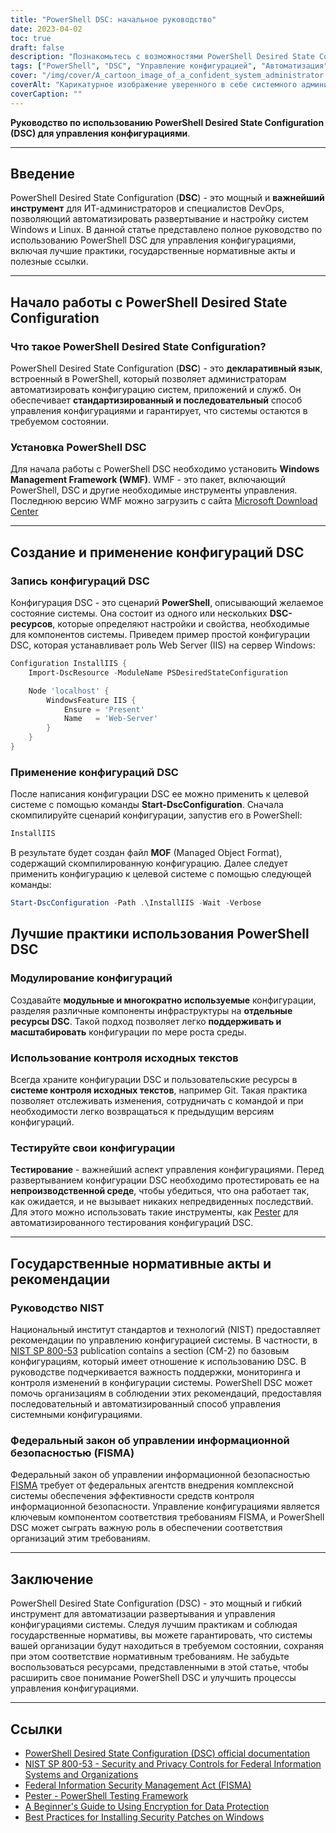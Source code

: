```yaml
---
title: "PowerShell DSC: начальное руководство"
date: 2023-04-02
toc: true
draft: false
description: "Познакомьтесь с возможностями PowerShell Desired State Configuration (DSC) для автоматизации и управления конфигурациями системы в целях обеспечения безопасности и соответствия требованиям среды."
tags: ["PowerShell", "DSC", "Управление конфигурацией", "Автоматизация", "Windows", "Системное администрирование", "Лучшие практики", "Соответствие требованиям", "Безопасность", "Инфраструктура", "DevOps", "Конфигурация сервера", "Тестирование", "Git", "Контроль источников", "Государственное регулирование", "NIST", "CIS", "Дрейф конфигурации", "Пользовательские ресурсы"]
cover: "/img/cover/A_cartoon_image_of_a_confident_system_administrator.png"
coverAlt: "Карикатурное изображение уверенного в себе системного администратора в плаще супергероя, стоящего возле хорошо организованной серверной стойки и держащего в одной руке DSC-скрипт PowerShell, а в другой - щит с логотипом Windows, защищающий серверы от дрейфа конфигурации и угроз безопасности."
coverCaption: ""
---
```


**Руководство по использованию PowerShell Desired State Configuration (DSC) для управления конфигурациями**.

______

## Введение

PowerShell Desired State Configuration (**DSC**) - это мощный и **важнейший инструмент** для ИТ-администраторов и специалистов DevOps, позволяющий автоматизировать развертывание и настройку систем Windows и Linux. В данной статье представлено полное руководство по использованию PowerShell DSC для управления конфигурациями, включая лучшие практики, государственные нормативные акты и полезные ссылки.

______

## Начало работы с PowerShell Desired State Configuration

### Что такое PowerShell Desired State Configuration?

PowerShell Desired State Configuration (**DSC**) - это **декларативный язык**, встроенный в PowerShell, который позволяет администраторам автоматизировать конфигурацию систем, приложений и служб. Он обеспечивает **стандартизированный и последовательный** способ управления конфигурациями и гарантирует, что системы остаются в требуемом состоянии.

### Установка PowerShell DSC

Для начала работы с PowerShell DSC необходимо установить **Windows Management Framework (WMF)**. WMF - это пакет, включающий PowerShell, DSC и другие необходимые инструменты управления. Последнюю версию WMF можно загрузить с сайта [Microsoft Download Center](https://www.microsoft.com/en-us/download/details.aspx?id=54616)

______

## Создание и применение конфигураций DSC

### Запись конфигураций DSC

Конфигурация DSC - это сценарий **PowerShell**, описывающий желаемое состояние системы. Она состоит из одного или нескольких **DSC-ресурсов**, которые определяют настройки и свойства, необходимые для компонентов системы. Приведем пример простой конфигурации DSC, которая устанавливает роль Web Server (IIS) на сервер Windows:

```powershell
Configuration InstallIIS {
    Import-DscResource -ModuleName PSDesiredStateConfiguration

    Node 'localhost' {
        WindowsFeature IIS {
            Ensure = 'Present'
            Name   = 'Web-Server'
        }
    }
}
```
### Применение конфигураций DSC
После написания конфигурации DSC ее можно применить к целевой системе с помощью команды **Start-DscConfiguration**. Сначала скомпилируйте сценарий конфигурации, запустив его в PowerShell:

```powershell
InstallIIS
```

В результате будет создан файл **MOF** (Managed Object Format), содержащий скомпилированную конфигурацию. Далее следует применить конфигурацию к целевой системе с помощью следующей команды:

```powershell
Start-DscConfiguration -Path .\InstallIIS -Wait -Verbose
```

## Лучшие практики использования PowerShell DSC

### Модулирование конфигураций

Создавайте **модульные и многократно используемые** конфигурации, разделяя различные компоненты инфраструктуры на **отдельные ресурсы DSC**. Такой подход позволяет легко **поддерживать и масштабировать** конфигурации по мере роста среды.

### Использование контроля исходных текстов

Всегда храните конфигурации DSC и пользовательские ресурсы в **системе контроля исходных текстов**, например Git. Такая практика позволяет отслеживать изменения, сотрудничать с командой и при необходимости легко возвращаться к предыдущим версиям конфигураций.

### Тестируйте свои конфигурации

**Тестирование** - важнейший аспект управления конфигурациями. Перед развертыванием конфигурации DSC необходимо протестировать ее на **непроизводственной среде**, чтобы убедиться, что она работает так, как ожидается, и не вызывает никаких непредвиденных последствий. Для этого можно использовать такие инструменты, как [Pester](https://github.com/pester/Pester) для автоматизированного тестирования конфигураций DSC.

______

## Государственные нормативные акты и рекомендации

### Руководство NIST

Национальный институт стандартов и технологий (NIST) предоставляет рекомендации по управлению конфигурацией системы. В частности, в [NIST SP 800-53](https://nvlpubs.nist.gov/nistpubs/SpecialPublications/NIST.SP.800-53r5.pdf) publication contains a section (CM-2) по базовым конфигурациям, который имеет отношение к использованию DSC. В руководстве подчеркивается важность поддержки, мониторинга и контроля изменений в конфигурации системы. PowerShell DSC может помочь организациям в соблюдении этих рекомендаций, предоставляя последовательный и автоматизированный способ управления системными конфигурациями.

### Федеральный закон об управлении информационной безопасностью (FISMA)

Федеральный закон об управлении информационной безопасностью [FISMA](https://www.dhs.gov/cisa/federal-information-security-modernization-act) требует от федеральных агентств внедрения комплексной системы обеспечения эффективности средств контроля информационной безопасности. Управление конфигурациями является ключевым компонентом соответствия требованиям FISMA, и PowerShell DSC может сыграть важную роль в обеспечении соответствия организаций этим требованиям.
______

## Заключение

PowerShell Desired State Configuration (DSC) - это мощный и гибкий инструмент для автоматизации развертывания и управления конфигурациями системы. Следуя лучшим практикам и соблюдая государственные нормативы, вы можете гарантировать, что системы вашей организации будут находиться в требуемом состоянии, сохраняя при этом соответствие нормативным требованиям. Не забудьте воспользоваться ресурсами, представленными в этой статье, чтобы расширить свое понимание PowerShell DSC и улучшить процессы управления конфигурациями.
______

## Ссылки

- [PowerShell Desired State Configuration (DSC) official documentation](https://learn.microsoft.com/en-us/powershell/dsc/getting-started/wingettingstarted?view=dsc-1.1)
- [NIST SP 800-53 - Security and Privacy Controls for Federal Information Systems and Organizations](https://nvlpubs.nist.gov/nistpubs/SpecialPublications/NIST.SP.800-53r5.pdf)
- [Federal Information Security Management Act (FISMA)](https://www.dhs.gov/cisa/federal-information-security-modernization-act)
- [Pester - PowerShell Testing Framework](https://github.com/pester/Pester)
- [A Beginner's Guide to Using Encryption for Data Protection](https://simeononsecurity.com/articles/a-beginners-guide-to-using-encryption-for-data-protection/)
- [Best Practices for Installing Security Patches on Windows](https://simeononsecurity.com/articles/best-practices-for-installing-security-patches-on-windows/)




